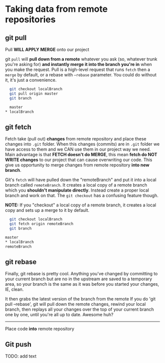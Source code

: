 # Taking data from remote repositories

## git pull

Pull **WILL APPLY MERGE** onto our project

git `pull` will **pull down from a remote** whatever you ask (so, whatever trunk you're asking for) **and instantly merge it into the branch you're in** when you make the request. Pull is a high-level request that runs `fetch` then a `merge` by default, or a rebase with `–rebase` parameter. You could do without it, it's just a convenience.

```bash
  git checkout localBranch
  git pull origin master
  git branch

  master
* localBranch

```

## git fetch

<!-- Fetch is similar to pull, except it won't do any merging. -->

Fetch take (pull out) **changes** from remote repository and place these changes into `.git` folder. When this changes (commits) are in `.git` folder we have access to them and we CAN use them in our project way we need. Main advantage is that **FETCH doesn't do MERGE**, this mean **fetch do NOT WRITE changes** to our project that can cause overwriting our code. This give us opportunity to merge changes from remote repository **into new branch**.

Git's `fetch` will have pulled down the "remoteBranch" and put it into a local branch called `remoteBranch`.
It creates a local copy of a remote branch which you **shouldn't manipulate directly**. Instead create a proper local branch and work on that. The `git checkout` has a confusing feature though.

**NOTE:** If you "checkout" a local copy of a remote branch, it creates a local copy and sets up a merge to it by default.

```bash
  git checkout localBranch
  git fetch origin remoteBranch
  git branch

master
* localBranch
remoteBranch
```

## git rebase

Finally, git rebase is pretty cool. Anything you've changed by committing to your current branch but are no in the upstream are saved to a temporary area, so your branch is the same as it was before you started your changes, IE, clean.

It then grabs the latest version of the branch from the remote If you do 'git pull –rebase', git will pull down the remote changes, rewind your local branch, then replays all your changes over the top of your current branch one by one, until you're all up to date. Awesome huh?

---

Place code **into** remote repository

## Git push

TODO: add text
